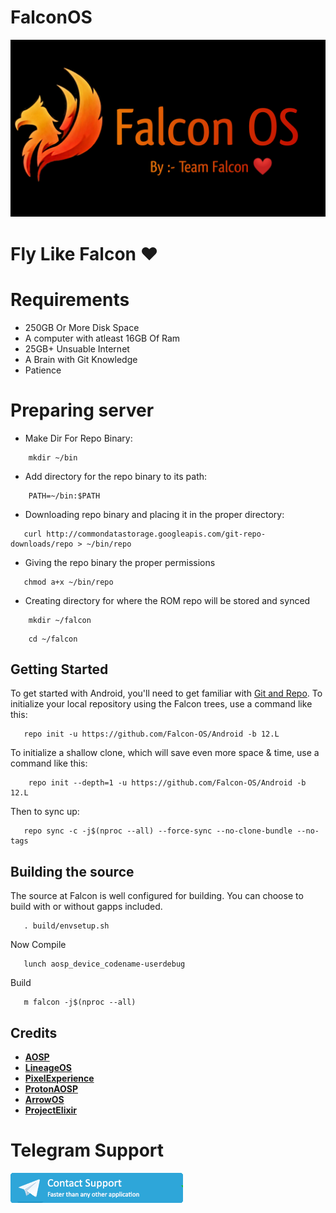 FalconOS 
===========
![FalconOS](https://github.com/Falcon-OS/Random_stuff/blob/main/falcon-banner.png)
<p align="center"> 

Fly Like Falcon ❤ 
===================

# Requirements
* 250GB Or More Disk Space 
* A computer with atleast 16GB Of Ram 
* 25GB+ Unsuable Internet 
* A Brain with Git Knowledge 
* Patience

# Preparing server
* Make Dir For Repo Binary: 
``` 
    mkdir ~/bin 
``` 

* Add directory for the repo binary to its path: 
```
    PATH=~/bin:$PATH 
``` 
* Downloading repo binary and placing it in the proper directory: 
``` 
   curl http://commondatastorage.googleapis.com/git-repo-downloads/repo > ~/bin/repo
``` 
* Giving the repo binary the proper permissions 
``` 
   chmod a+x ~/bin/repo 
``` 
* Creating directory for where the ROM repo will be stored and synced 
```
    mkdir ~/falcon 
``` 
``` 
    cd ~/falcon 
```
 Getting Started 
--------------- 

To get started with Android, you'll need to get familiar with [Git and Repo](http://source.android.com/source/using-repo.html). To initialize your local repository using the Falcon trees, use a command like this: 
```
   repo init -u https://github.com/Falcon-OS/Android -b 12.L
``` 
To initialize a shallow clone, which will save even more space & time, use a command like this:
```
    repo init --depth=1 -u https://github.com/Falcon-OS/Android -b 12.L
```
Then to sync up: 
``` 
   repo sync -c -j$(nproc --all) --force-sync --no-clone-bundle --no-tags
``` 
Building the source 
--------------- 
The source at Falcon is well configured for building. You can choose to build with or without gapps included. 
```
   . build/envsetup.sh 
``` 
Now Compile 
``` 
   lunch aosp_device_codename-userdebug 
``` 
Build 
``` 
   m falcon -j$(nproc --all)
``` 
Credits 
------- 
 * [**AOSP**](https://android.googlesource.com)
 * [**LineageOS**](https://github.com/LineageOS)
 * [**PixelExperience**](https://github.com/PixelExperience)
 * [**ProtonAOSP**](https://github.com/ProtonAOSP)
 * [**ArrowOS**](https://github.com/ArrowOS)
 * [**ProjectElixir**](https://github.com/Project-Elixir)

# Telegram Support
[![Telegram](https://github.com/Lokesh773/RandomStuff/blob/master/Telegram_button.png)](https://telegram.me/joinchat/T5Bqs0DXTeLJeGpL)

